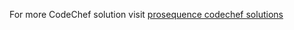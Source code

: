 For more CodeChef solution visit <a href = "https://www.prosequence.tech/CodeChef">prosequence codechef solutions</a>
